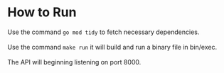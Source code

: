 # How to Run
Use the command ```go mod tidy``` to fetch necessary dependencies.<br><br>
Use the command ```make run``` it will build and run a binary file in bin/exec.<br><br>
The API will beginning listening on port 8000.
